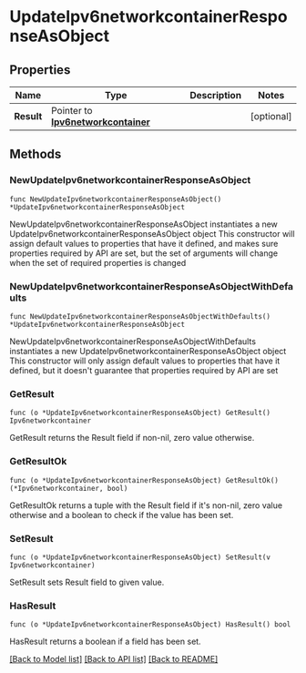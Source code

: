 # UpdateIpv6networkcontainerResponseAsObject

## Properties

Name | Type | Description | Notes
------------ | ------------- | ------------- | -------------
**Result** | Pointer to [**Ipv6networkcontainer**](Ipv6networkcontainer.md) |  | [optional] 

## Methods

### NewUpdateIpv6networkcontainerResponseAsObject

`func NewUpdateIpv6networkcontainerResponseAsObject() *UpdateIpv6networkcontainerResponseAsObject`

NewUpdateIpv6networkcontainerResponseAsObject instantiates a new UpdateIpv6networkcontainerResponseAsObject object
This constructor will assign default values to properties that have it defined,
and makes sure properties required by API are set, but the set of arguments
will change when the set of required properties is changed

### NewUpdateIpv6networkcontainerResponseAsObjectWithDefaults

`func NewUpdateIpv6networkcontainerResponseAsObjectWithDefaults() *UpdateIpv6networkcontainerResponseAsObject`

NewUpdateIpv6networkcontainerResponseAsObjectWithDefaults instantiates a new UpdateIpv6networkcontainerResponseAsObject object
This constructor will only assign default values to properties that have it defined,
but it doesn't guarantee that properties required by API are set

### GetResult

`func (o *UpdateIpv6networkcontainerResponseAsObject) GetResult() Ipv6networkcontainer`

GetResult returns the Result field if non-nil, zero value otherwise.

### GetResultOk

`func (o *UpdateIpv6networkcontainerResponseAsObject) GetResultOk() (*Ipv6networkcontainer, bool)`

GetResultOk returns a tuple with the Result field if it's non-nil, zero value otherwise
and a boolean to check if the value has been set.

### SetResult

`func (o *UpdateIpv6networkcontainerResponseAsObject) SetResult(v Ipv6networkcontainer)`

SetResult sets Result field to given value.

### HasResult

`func (o *UpdateIpv6networkcontainerResponseAsObject) HasResult() bool`

HasResult returns a boolean if a field has been set.


[[Back to Model list]](../README.md#documentation-for-models) [[Back to API list]](../README.md#documentation-for-api-endpoints) [[Back to README]](../README.md)


